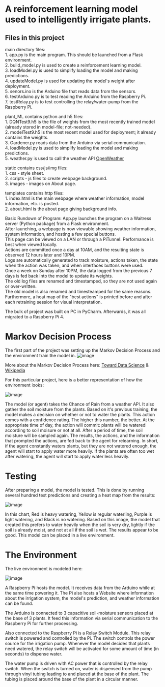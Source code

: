 # A reinforcement learning model used to intelligently irrigate plants.

## Files in this project 
main directory files:</br>
     1. app.py is the main program. This should be launched from a Flask environment.</br>
     2. build_model.py is used to create a reinforcement learning model.</br>
     3. loadModel.py is used to simplify loading the model and making predictions.</br>
     4. updateModel.py is used for updating the model's weight after deployment.</br>
     5. senors.ino is the Arduino file that reads data from the sensors.</br>
     6. testArduino.py is to test reading the Arduino from the Raspberry Pi.</br>
     7. testRelay.py is to test controlling the relay/water-pump from the Raspberry Pi.</br>

plant_ML contains python and h5 files:</br>
      1. DQNTest9.h5 is the file of weights from the most recently trained model (already stored in model-file; not-needed).</br>
      2. modelTest9.h5 is the most recent model used for deployment; it already contains the weights.</br>
      3. Gardener.py reads data from the Arduino via serial communication.</br>
      4. loadModel.py is used to simplify loading the model and making predictions.</br>
      5. weather.py is used to call the weather API [OpenWeather](https://openweathermap.org/api) </br>

static contains css/js/img files:</br>
      1. css - style sheet.</br>
      2. scripts - js files to create webpage background.</br>
      3. images - images on About page.</br>

templates contains http files:</br>
      1. index.html is the main webpage where weather information, model information, etc. is posted.</br>
      2. about.html is the about page giving background info.</br>

Basic Rundown of Program:
App.py launches the program on a Waitress server (Python package) from a Flask environment.</br>
After launching, a webpage is now viewable showing weather information, system information, and hosting a few special buttons. </br>
This page can be viewed on a LAN or through a PiTunnel. Performance is best when viewed locally.</br>
Actions are committed once a day at 10AM, and the resulting state is observed 12 hours later and 10PM.</br>
Logs are automatically generated to track moisture, actions taken, the state when the action was taken, and when interfaces buttons were used.</br>
Once a week on Sunday after 10PM, the data logged from the previous 7 days is fed back into the model to update its weights.</br>
The old log files are renamed and timestamped, so they are not used again or over-written.</br>
The old model is also renamed and timesteamped for the same reasons.</br>
Furthermore, a heat map of the "best actions" is printed before and after each retraining session for visual interpretation.</br>

The bulk of project was built on PC in PyCharm. Afterwards, it was all migrated to a Raspberry Pi 4.

# Markov Decision Process
The first part of the project was setting up the Markov Decision Process and the environment train the model in.
![image](https://user-images.githubusercontent.com/60274317/151409344-62fe66c3-4a09-40a2-be67-6d5b821cad6a.png)

More about the Markov Decision Process here: [Toward Data Science](https://towardsdatascience.com/understanding-the-markov-decision-process-mdp-8f838510f150) & [Wikipedia](https://en.wikipedia.org/wiki/Markov_decision_process)

For this particular project, here is a better representation of how the environment looks:

![image](https://user-images.githubusercontent.com/60274317/151409454-a7e78090-edff-446a-8464-cd373730b065.png)

The model (or agent) takes the Chance of Rain from a weather API. It also gather the soil moisture from the plants. Based on it's previous training, the model makes a decision on whether or not to water the plants. This action comes with a confidence rating. The higher this number, the better. At the appropriate time of day, the action will commit: plants will be watered according to soil moisure or not at all. After a period of time, the soil moisture will be sampled again. The results, the actions, and the information that prompted the actions, are fed back to the agent for relearning. In short, if the agent constantly waters plants, but they are not watered enough, the agent will start to apply water more heavily. If the plants are often too wet after watering, the agent will start to apply water less heavily.


# Testing
After preparing a model, the model is tested. This is done by running several hundred test predictions and creating a heat map from the results:

![image](https://user-images.githubusercontent.com/60274317/151407536-24a9c99e-704f-4d4f-85de-466a53c4616a.png)

In this chart, Red is heavy watering, Yellow is regular wateriing, Purple is light watering, and Black is no watering.
Based on this image, the model that created this prefers to water heavily when the soil is very dry, lightly if the soil is already moist, and not at all if the soil is wet.
The results appear to be good. This model can be placed in a live environment.


# The Environment
The live environment is modeled here:

![image](https://user-images.githubusercontent.com/60274317/151407643-e70addc1-59d4-400e-82d3-f680c4d0a30d.png)

A Raspberry Pi hosts the model. It receives data from the Arduino while at the same time powering it. The Pi also hosts a Website where information about the irrigation system, the model's prediction, and weather information can be found.

The Arduino is connected to 3 capacitive soil-moisture sensors placed at the base of 3 plants. It feed this information via serial communication to the Raspberry Pi for further processing.

Also connected to the Raspberry Pi is a Relay Switch Module. This relay switch is powered and controlled by the Pi. The switch controls the power source for the irrigation pump. Whenever the model decides that plants need watered, the relay switch will be activated for some amount of time (in seconds) to dispense water.

The water pump is driven with AC power that is controlled by the relay switch. When the switch is turned on, water is dispensed from the pump through vinyl tubing leading to and placed at the base of the plant. The tubing is placed around the base of the plant in a circular manner.

